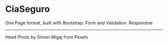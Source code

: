 # CiaSeguro

One Page format, built with Bootstrap. Form and Validation. Responsive<br/>
<hr/>

Head Photo by Simon Migaj from Pexels
